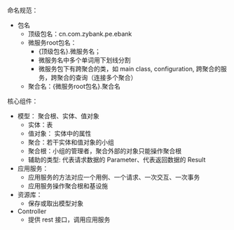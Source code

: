 命名规范：
- 包名
  - 顶级包名：cn.com.zybank.pe.ebank
  - 微服务root包名： 
    - {顶级包名}.微服务名； 
    - 微服务名中多个单词用下划线分割
    - 微服务包下有跨聚合的类，如 main class, configuration, 跨聚合的服务，跨聚合的查询（连接多个聚合）
  - 聚合名：{微服务root包名}.聚合名
  
  
  
核心组件：
- 模型： 聚合根、实体、值对象
  - 实体：表
  - 值对象： 实体中的属性
  - 聚合：若干实体和值对象的小组
  - 聚合根：小组的管理者，聚合外部的对象只能操作聚合根
  - 辅助的类型: 代表请求数据的 Parameter、代表返回数据的 Result 
- 应用服务：
  - 应用服务的方法对应一个用例、一个请求、一次交互、一次事务
  - 应用服务操作聚合根和基设施
- 资源库：
  - 保存或取出模型对象
- Controller
  - 提供 rest 接口，调用应用服务
 
  
 
 
 
